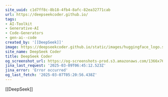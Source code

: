 ```yaml
---
site_uuid: c1d7ff8c-8b18-4fb4-8afc-82ea32771cab
url: https://deepseekcoder.github.io/
tags:
- AI-Toolkit
- Generative-AI
- Code-Generators
- gen-ai--code
created_by: '[[DeepSeek]]'
image: https://deepseekcoder.github.io/static/images/huggingface_logo.svg
site_name: DeepSeek Coder
title: DeepSeek Coder
og_screenshot_url: https://og-screenshots-prod.s3.amazonaws.com/1366x768/80/false/b36251a32618336dff9c1d227a619ee435d04b1a7e66588373f0c054c8622637.jpeg
jina_last_request: '2025-03-09T06:45:12.523Z'
jina_error: 'Error occurred'
og_last_fetch: '2025-03-07T05:20:56.438Z'
---
```



[[DeepSeek]]

